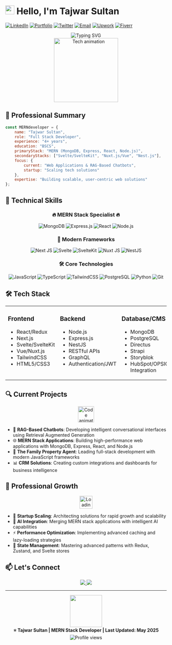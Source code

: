 # <img src="https://media.giphy.com/media/hvRJCLFzcasrR4ia7z/giphy.gif" width="28"> Hello, I'm Tajwar Sultan

[![LinkedIn](https://img.shields.io/badge/LinkedIn-0077B5?style=for-the-badge&logo=linkedin&logoColor=white)](https://www.linkedin.com/in/tajwar-sultan/)
[![Portfolio](https://img.shields.io/badge/Portfolio-FF5722?style=for-the-badge&logo=google-chrome&logoColor=white)](https://tajwarsultan.netlify.app/)
[![Twitter](https://img.shields.io/badge/Twitter-1DA1F2?style=for-the-badge&logo=twitter&logoColor=white)](your-twitter-link)
[![Email](https://img.shields.io/badge/Email-D14836?style=for-the-badge&logo=gmail&logoColor=white)](mailto:tajwar.sultan00@gmail.com)
[![Upwork](https://img.shields.io/badge/Upwork-6FDA44?style=for-the-badge&logo=upwork&logoColor=white)](https://www.upwork.com/freelancers/~01e869dbdc49f3cc26)
[![Fiverr](https://img.shields.io/badge/Fiverr-1DBF73?style=for-the-badge&logo=fiverr&logoColor=white)](https://www.fiverr.com/tajwarsultan123?public_mode=true)

<div align="center">
  <img src="https://readme-typing-svg.herokuapp.com?font=Fira+Code&weight=600&size=28&pause=1000&color=0969DA&center=true&vCenter=true&random=false&width=600&lines=MERN+Stack+Developer;Full+Stack+Engineer;Web+Application+Architect;JavaScript+Specialist" alt="Typing SVG" />
</div>

<div align="center">
  <img height="200" src="https://user-images.githubusercontent.com/74038190/229223263-cf2e4b07-2615-4f87-9c38-e37600f8381a.gif" alt="Tech animation"/>
</div>

## 💼 Professional Summary

```javascript
const MERNdeveloper = {
    name: "Tajwar Sultan",
    role: "Full Stack Developer",
    experience: "4+ years",
    education: "BSCS",
    primaryStack: "MERN (MongoDB, Express, React, Node.js)",
    secondaryStacks: ["Svelte/SvelteKit", "Nuxt.js/Vue", "Nest.js"],
    focus: {
        current: "Web Applications & RAG-Based Chatbots",
        startup: "Scaling tech solutions"
    },
    expertise: "Building scalable, user-centric web solutions"
};
```

## 🚀 Technical Skills

<div align="center">
  <h3>🔥 MERN Stack Specialist 🔥</h3>
  
  ![MongoDB](https://img.shields.io/badge/MongoDB-%234ea94b.svg?style=for-the-badge&logo=mongodb&logoColor=white)
  ![Express.js](https://img.shields.io/badge/Express.js-404D59?style=for-the-badge&logo=express&logoColor=white)
  ![React](https://img.shields.io/badge/react-%2320232a.svg?style=for-the-badge&logo=react&logoColor=%2361DAFB)
  ![Node.js](https://img.shields.io/badge/Node.js-43853D?style=for-the-badge&logo=node.js&logoColor=white)
  
  <h3>🌟 Modern Frameworks</h3>
  
  ![Next JS](https://img.shields.io/badge/Next-black?style=for-the-badge&logo=next.js&logoColor=white)
  ![Svelte](https://img.shields.io/badge/Svelte-FF3E00?style=for-the-badge&logo=svelte&logoColor=white)
  ![SvelteKit](https://img.shields.io/badge/SvelteKit-FF3E00?style=for-the-badge&logo=svelte&logoColor=white)
  ![Nuxt JS](https://img.shields.io/badge/Nuxt-002E3B?style=for-the-badge&logo=nuxtdotjs&logoColor=#00DC82)
  ![NestJS](https://img.shields.io/badge/NestJS-E0234E?style=for-the-badge&logo=nestjs&logoColor=white)
  
  <h3>🛠️ Core Technologies</h3>
  
  ![JavaScript](https://img.shields.io/badge/JavaScript-F7DF1E?style=for-the-badge&logo=javascript&logoColor=black)
  ![TypeScript](https://img.shields.io/badge/TypeScript-007ACC?style=for-the-badge&logo=typescript&logoColor=white)
  ![TailwindCSS](https://img.shields.io/badge/tailwindcss-%2338B2AC.svg?style=for-the-badge&logo=tailwind-css&logoColor=white)
  ![PostgreSQL](https://img.shields.io/badge/PostgreSQL-%23316192.svg?style=for-the-badge&logo=postgresql&logoColor=white)
  ![Python](https://img.shields.io/badge/Python-3776AB?style=for-the-badge&logo=python&logoColor=white)
  ![Git](https://img.shields.io/badge/git-%23F05033.svg?style=for-the-badge&logo=git&logoColor=white)
  
</div>

## 🛠️ Tech Stack

<div align="center">
  <table>
    <tr>
      <td valign="top">
        <h3>Frontend</h3>
        <ul>
          <li>React/Redux</li>
          <li>Next.js</li>
          <li>Svelte/SvelteKit</li>
          <li>Vue/Nuxt.js</li>
          <li>TailwindCSS</li>
          <li>HTML5/CSS3</li>
        </ul>
      </td>
      <td valign="top">
        <h3>Backend</h3>
        <ul>
          <li>Node.js</li>
          <li>Express.js</li>
          <li>NestJS</li>
          <li>RESTful APIs</li>
          <li>GraphQL</li>
          <li>Authentication/JWT</li>
        </ul>
      </td>
      <td valign="top">
        <h3>Database/CMS</h3>
        <ul>
          <li>MongoDB</li>
          <li>PostgreSQL</li>
          <li>Directus</li>
          <li>Strapi</li>
          <li>Storyblok</li>
          <li>HubSpot/OPSIQ Integration</li>
        </ul>
      </td>
    </tr>
  </table>
</div>

## 🔍 Current Projects

<div align="center">
  <img height="50" src="https://user-images.githubusercontent.com/74038190/212284087-bbe7e430-757e-4901-90bf-4cd2ce3e1852.gif" alt="Code animation" />
</div>

- 🤖 **RAG-Based Chatbots**: Developing intelligent conversational interfaces using Retrieval Augmented Generation
- 🌐 **MERN Stack Applications**: Building high-performance web applications with MongoDB, Express, React, and Node.js
- 🏡 **The Family Property Agent**: Leading full-stack development with modern JavaScript frameworks
- 📊 **CRM Solutions**: Creating custom integrations and dashboards for business intelligence

## 🌱 Professional Growth

<div align="center">
  <img height="40" src="https://user-images.githubusercontent.com/74038190/212284100-561aa473-3905-4a80-b561-0d28506553ee.gif" alt="Loading animation" />
</div>

- 🚀 **Startup Scaling**: Architecting solutions for rapid growth and scalability
- 🧠 **AI Integration**: Merging MERN stack applications with intelligent AI capabilities
- ⚡ **Performance Optimization**: Implementing advanced caching and lazy-loading strategies 
- 🔄 **State Management**: Mastering advanced patterns with Redux, Zustand, and Svelte stores

## 📫 Let's Connect

<div align="center">
  <a href="https://calendar.app.google/wnYGhuC86WcWyrUg6">
    <img src="https://img.shields.io/badge/Schedule_Meeting-4285F4?style=for-the-badge&logo=google-calendar&logoColor=white" />
  </a>
  <a href="https://github.com/tajwarsultan">
    <img src="https://img.shields.io/badge/View_Projects-181717?style=for-the-badge&logo=github&logoColor=white" />
  </a>
</div>

---

<div align="center">
  <img src="https://user-images.githubusercontent.com/74038190/212284115-f47cd8ff-2ffb-4b04-b5bf-4d1c14c0247f.gif" width="100">
  <br>
  <strong>⭐️ Tajwar Sultan | MERN Stack Developer | Last Updated: May 2025</strong>
  <br>
  <img src="https://komarev.com/ghpvc/?username=tajwarsultan&style=flat-square&color=blue" alt="Profile views"/>
</div>
